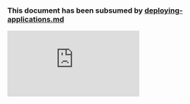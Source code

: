 <!-- BEGIN MUNGE: UNVERSIONED_WARNING -->


<!-- END MUNGE: UNVERSIONED_WARNING -->

### This document has been subsumed by [deploying-applications.md](deploying-applications.md)



<!-- BEGIN MUNGE: IS_VERSIONED -->
<!-- TAG IS_VERSIONED -->
<!-- END MUNGE: IS_VERSIONED -->


<!-- BEGIN MUNGE: GENERATED_ANALYTICS -->
[![Analytics](https://kubernetes-site.appspot.com/UA-36037335-10/GitHub/docs/user-guide/simple-yaml.md?pixel)]()
<!-- END MUNGE: GENERATED_ANALYTICS -->
